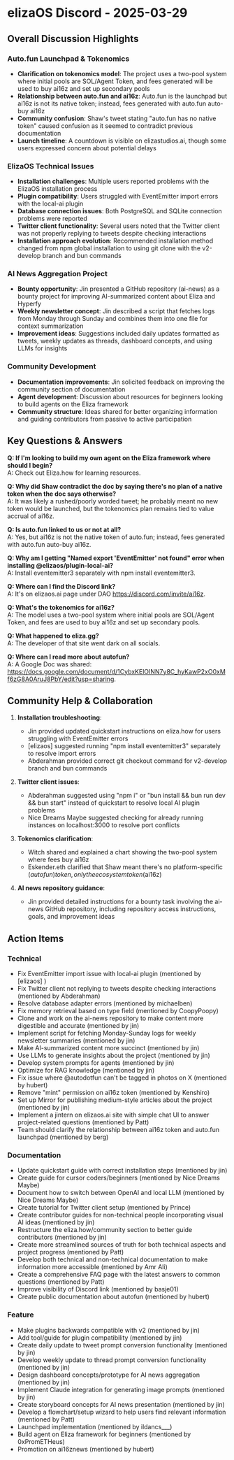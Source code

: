 # elizaOS Discord - 2025-03-29

## Overall Discussion Highlights

### Auto.fun Launchpad & Tokenomics
- **Clarification on tokenomics model**: The project uses a two-pool system where initial pools are SOL/Agent Token, and fees generated will be used to buy ai16z and set up secondary pools
- **Relationship between auto.fun and ai16z**: Auto.fun is the launchpad but ai16z is not its native token; instead, fees generated with auto.fun auto-buy ai16z
- **Community confusion**: Shaw's tweet stating "auto.fun has no native token" caused confusion as it seemed to contradict previous documentation
- **Launch timeline**: A countdown is visible on elizastudios.ai, though some users expressed concern about potential delays

### ElizaOS Technical Issues
- **Installation challenges**: Multiple users reported problems with the ElizaOS installation process
- **Plugin compatibility**: Users struggled with EventEmitter import errors with the local-ai plugin
- **Database connection issues**: Both PostgreSQL and SQLite connection problems were reported
- **Twitter client functionality**: Several users noted that the Twitter client was not properly replying to tweets despite checking interactions
- **Installation approach evolution**: Recommended installation method changed from npm global installation to using git clone with the v2-develop branch and bun commands

### AI News Aggregation Project
- **Bounty opportunity**: Jin presented a GitHub repository (ai-news) as a bounty project for improving AI-summarized content about Eliza and Hyperfy
- **Weekly newsletter concept**: Jin described a script that fetches logs from Monday through Sunday and combines them into one file for context summarization
- **Improvement ideas**: Suggestions included daily updates formatted as tweets, weekly updates as threads, dashboard concepts, and using LLMs for insights

### Community Development
- **Documentation improvements**: Jin solicited feedback on improving the community section of documentation
- **Agent development**: Discussion about resources for beginners looking to build agents on the Eliza framework
- **Community structure**: Ideas shared for better organizing information and guiding contributors from passive to active participation

## Key Questions & Answers

**Q: If I'm looking to build my own agent on the Eliza framework where should I begin?**  
A: Check out Eliza.how for learning resources.

**Q: Why did Shaw contradict the doc by saying there's no plan of a native token when the doc says otherwise?**  
A: It was likely a rushed/poorly worded tweet; he probably meant no new token would be launched, but the tokenomics plan remains tied to value accrual of ai16z.

**Q: Is auto.fun linked to us or not at all?**  
A: Yes, but ai16z is not the native token of auto.fun; instead, fees generated with auto.fun auto-buy ai16z.

**Q: Why am I getting "Named export 'EventEmitter' not found" error when installing @elizaos/plugin-local-ai?**  
A: Install eventemitter3 separately with npm install eventemitter3.

**Q: Where can I find the Discord link?**  
A: It's on elizaos.ai page under DAO https://discord.com/invite/ai16z.

**Q: What's the tokenomics for ai16z?**  
A: The model uses a two-pool system where initial pools are SOL/Agent Token, and fees are used to buy ai16z and set up secondary pools.

**Q: What happened to eliza.gg?**  
A: The developer of that site went dark on all socials.

**Q: Where can I read more about autofun?**  
A: A Google Doc was shared: https://docs.google.com/document/d/1CybxKElOINN7y8C_hyKawP2xO0xMf6zG8A0AruJ8PbY/edit?usp=sharing.

## Community Help & Collaboration

1. **Installation troubleshooting**:
   - Jin provided updated quickstart instructions on eliza.how for users struggling with EventEmitter errors
   - [elizaos] <rchak007> suggested running "npm install eventemitter3" separately to resolve import errors
   - Abderahman provided correct git checkout command for v2-develop branch and bun commands

2. **Twitter client issues**:
   - Abderahman suggested using "npm i" or "bun install && bun run dev && bun start" instead of quickstart to resolve local AI plugin problems
   - Nice Dreams Maybe suggested checking for already running instances on localhost:3000 to resolve port conflicts

3. **Tokenomics clarification**:
   - Witch shared and explained a chart showing the two-pool system where fees buy ai16z
   - Eskender.eth clarified that Shaw meant there's no platform-specific ($autofun) token, only the ecosystem token ($ai16z)

4. **AI news repository guidance**:
   - Jin provided detailed instructions for a bounty task involving the ai-news GitHub repository, including repository access instructions, goals, and improvement ideas

## Action Items

### Technical
- Fix EventEmitter import issue with local-ai plugin (mentioned by [elizaos] <benquik>)
- Fix Twitter client not replying to tweets despite checking interactions (mentioned by Abderahman)
- Resolve database adapter errors (mentioned by michaelben)
- Fix memory retrieval based on type field (mentioned by CoopyPoopy)
- Clone and work on the ai-news repository to make content more digestible and accurate (mentioned by jin)
- Implement script for fetching Monday-Sunday logs for weekly newsletter summaries (mentioned by jin)
- Make AI-summarized content more succinct (mentioned by jin)
- Use LLMs to generate insights about the project (mentioned by jin)
- Develop system prompts for agents (mentioned by jin)
- Optimize for RAG knowledge (mentioned by jin)
- Fix issue where @autodotfun can't be tagged in photos on X (mentioned by hubert)
- Remove "mint" permission on ai16z token (mentioned by Kenshiro)
- Set up Mirror for publishing medium-style articles about the project (mentioned by jin)
- Implement a jintern on elizaos.ai site with simple chat UI to answer project-related questions (mentioned by Patt)
- Team should clarify the relationship between ai16z token and auto.fun launchpad (mentioned by berg)

### Documentation
- Update quickstart guide with correct installation steps (mentioned by jin)
- Create guide for cursor coders/beginners (mentioned by Nice Dreams Maybe)
- Document how to switch between OpenAI and local LLM (mentioned by Nice Dreams Maybe)
- Create tutorial for Twitter client setup (mentioned by Prince)
- Create contributor guides for non-technical people incorporating visual AI ideas (mentioned by jin)
- Restructure the eliza.how/community section to better guide contributors (mentioned by jin)
- Create more streamlined sources of truth for both technical aspects and project progress (mentioned by Patt)
- Develop both technical and non-technical documentation to make information more accessible (mentioned by Amr Ali)
- Create a comprehensive FAQ page with the latest answers to common questions (mentioned by Patt)
- Improve visibility of Discord link (mentioned by basje01)
- Create public documentation about autofun (mentioned by hubert)

### Feature
- Make plugins backwards compatible with v2 (mentioned by jin)
- Add tool/guide for plugin compatibility (mentioned by jin)
- Create daily update to tweet prompt conversion functionality (mentioned by jin)
- Develop weekly update to thread prompt conversion functionality (mentioned by jin)
- Design dashboard concepts/prototype for AI news aggregation (mentioned by jin)
- Implement Claude integration for generating image prompts (mentioned by jin)
- Create storyboard concepts for AI news presentation (mentioned by jin)
- Develop a flowchart/setup wizard to help users find relevant information (mentioned by Patt)
- Launchpad implementation (mentioned by ildancs___)
- Build agent on Eliza framework for beginners (mentioned by 0xPromETHeus)
- Promotion on ai16znews (mentioned by hubert)